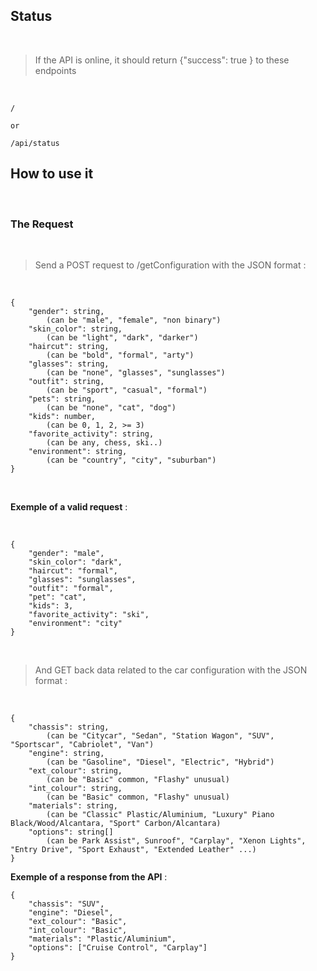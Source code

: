 ## Status

<br/>

> If the API is online, it should return {"success": true } to these endpoints

<br/>

```
/

or

/api/status

```


## How to use it

<br/>

### The Request

<br/>

> Send a POST request to /getConfiguration with the JSON format :

<br/>

```
{
	"gender": string,
		(can be "male", "female", "non binary")
	"skin_color": string,
		(can be "light", "dark", "darker")
	"haircut": string,
		(can be "bold", "formal", "arty")
	"glasses": string,
		(can be "none", "glasses", "sunglasses")
	"outfit": string,
		(can be "sport", "casual", "formal")
	"pets": string,
		(can be "none", "cat", "dog")
	"kids": number,
		(can be 0, 1, 2, >= 3)
	"favorite_activity": string,
		(can be any, chess, ski..)
	"environment": string,
		(can be "country", "city", "suburban")
}
```

<br/>

**Exemple of a valid request** :

<br/>

```
{
	"gender": "male",
	"skin_color": "dark",
	"haircut": "formal",
	"glasses": "sunglasses",
	"outfit": "formal",
	"pet": "cat",
	"kids": 3,
	"favorite_activity": "ski",
	"environment": "city"
}
```
<br/>

> And GET back data related to the car configuration with the JSON format :

<br/>

```
{
	"chassis": string,
		(can be "Citycar", "Sedan", "Station Wagon", "SUV", "Sportscar", "Cabriolet", "Van")
	"engine": string,
		(can be "Gasoline", "Diesel", "Electric", "Hybrid")
	"ext_colour": string,
		(can be "Basic" common, "Flashy" unusual)
	"int_colour": string,
		(can be "Basic" common, "Flashy" unusual)
	"materials": string,
		(can be "Classic" Plastic/Aluminium, "Luxury" Piano Black/Wood/Alcantara, "Sport" Carbon/Alcantara)
	"options": string[]
		(can be Park Assist", Sunroof", "Carplay", "Xenon Lights", "Entry Drive", "Sport Exhaust", "Extended Leather" ...)
}
```
**Exemple of a response from the API** :
```
{
	"chassis": "SUV",
	"engine": "Diesel",
	"ext_colour": "Basic",
	"int_colour": "Basic",
	"materials": "Plastic/Aluminium",
	"options": ["Cruise Control", "Carplay"]
}
```